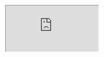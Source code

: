 <iframe itemtype="https://schema.org/mainEntity" itemprop="mainEntity" title="webDOOM" name="webDOOM" abstract="Classic DOOM recompiled with WebAssembly" author="Ustym Ukhman" maintainer="Ustym Ukhman" src="https://ustymukhman.github.io/webDOOM/public/" url="https://github.com/UstymUkhman/webDOOM" allowfullscreen="" data-v-d12013fc="">
    </iframe>
